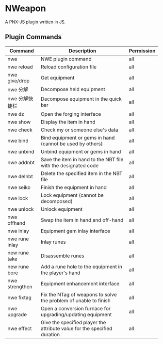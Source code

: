 # NWeapon
A PNX-JS plugin written in JS.

## Plugin Commands

| Command                | Description                                                      | Permission |
|------------------------|------------------------------------------------------------------|------------|
| nwe                    | NWE plugin command                                               | all        |
| nwe reload             | Reload configuration file                                        | all        |
| nwe give/drop          | Get equipment                                                    | all        |
| nwe 分解               | Decompose held equipment                                         | all        |
| nwe 分解快捷栏         | Decompose equipment in the quick bar                             | all        |
| nwe dz                 | Open the forging interface                                       | all        |
| nwe show               | Display the item in hand                                         | all        |
| nwe check              | Check my or someone else's data                                  | all        |
| nwe bind               | Bind equipment or gems in hand (cannot be used by others)        | all        |
| nwe unbind             | Unbind equipment or gems in hand                                 | all        |
| nwe addnbt             | Save the item in hand to the NBT file with the designated code    | all        |
| nwe delnbt             | Delete the specified item in the NBT file                        | all        |
| nwe seiko              | Finish the equipment in hand                                     | all        |
| nwe lock               | Lock equipment (cannot be decomposed)                            | all        |
| nwe unlock             | Unlock equipment                                                 | all        |
| nwe offhand            | Swap the item in hand and off-hand                                | all        |
| nwe inlay              | Equipment gem inlay interface                                     | all        |
| nwe rune inlay         | Inlay runes                                                      | all        |
| new rune take         | Disassemble runes                                                | all        |
| new rune bore         | Add a rune hole to the equipment in the player's hand             | all        |
| nwe strengthen         | Equipment enhancement interface                                   | all        |
| nwe fixtag             | Fix the NTag of weapons to solve the problem of unable to finish  | all        |
| nwe upgrade            | Open a conversion furnace for upgrading/updating equipment       | all        |
| nwe effect             | Give the specified player the attribute value for the specified duration | all        |
